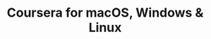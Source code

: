 ---
name: Coursera
url: 'https://www.coursera.org'
category: Education
title: 'Coursera for macOS, Windows & Linux'
key: coursera

---